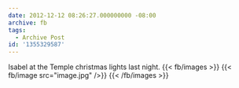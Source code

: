 ```yaml
---
date: 2012-12-12 08:26:27.000000000 -08:00
archive: fb
tags: 
  - Archive Post
id: '1355329587'
---
```


Isabel at the Temple christmas lights last night.
{{< fb/images >}}
{{< fb/image src="image.jpg" />}}
{{< /fb/images >}}
